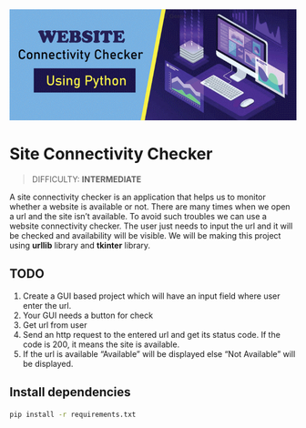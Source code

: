 <img src="./images/connectivity-checker.png" width="700"/>

# Site Connectivity Checker
> DIFFICULTY: **INTERMEDIATE**

A site connectivity checker is an application that helps us to monitor whether a website is available or not. There are many times when we open a url and the site isn’t available. To avoid such troubles we can use a website connectivity checker. The user just needs to input the url and it will be checked and availability will be visible. We will be making this project using **urllib** library and **tkinter** library.

## TODO

1. Create a GUI based project which will have an input field where user enter the url.
2. Your GUI needs a button for check
3. Get url from user
4. Send an http request to the entered url and get its status code. If the code is 200, it means the site is available.
5. If the url is available “Available” will be displayed else “Not Available” will be displayed. 

## Install dependencies

``` bash
pip install -r requirements.txt
```